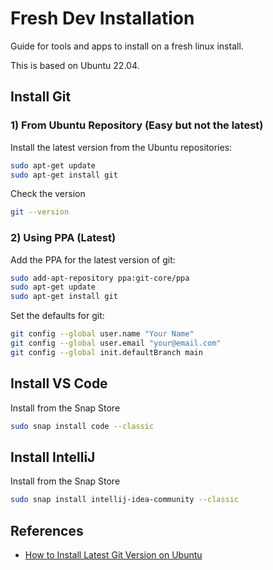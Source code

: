 # Fresh Dev Installation
Guide for tools and apps to install on a fresh linux install.  

This is based on Ubuntu 22.04.

## Install Git

### 1) From Ubuntu Repository (Easy but not the latest)
Install the latest version from the Ubuntu repositories:

```bash
sudo apt-get update
sudo apt-get install git
```

Check the version

```bash
git --version
```

### 2) Using PPA (Latest)

Add the PPA for the latest version of git:

```bash
sudo add-apt-repository ppa:git-core/ppa
sudo apt-get update
sudo apt-get install git
```

Set the defaults for git:

```bash
git config --global user.name "Your Name"
git config --global user.email "your@email.com"
git config --global init.defaultBranch main
```

## Install VS Code
Install from the Snap Store
    
```bash 
sudo snap install code --classic
```
## Install IntelliJ

Install from the Snap Store

```bash
sudo snap install intellij-idea-community --classic
```

## References
- [How to Install Latest Git Version on Ubuntu](https://itsfoss.com/install-git-ubuntu/)
